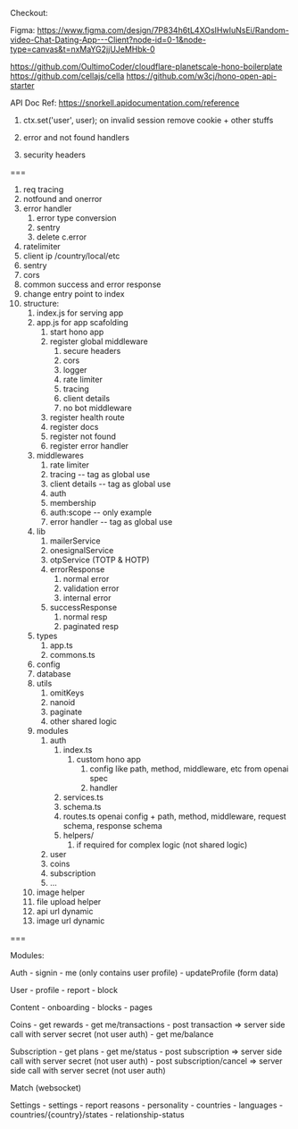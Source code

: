 Checkout: 

Figma: https://www.figma.com/design/7P834h6tL4XOsIHwIuNsEi/Random-video-Chat-Dating-App---Client?node-id=0-1&node-type=canvas&t=nxMaYG2jjUJeMHbk-0


https://github.com/OultimoCoder/cloudflare-planetscale-hono-boilerplate
https://github.com/cellajs/cella
https://github.com/w3cj/hono-open-api-starter

API Doc Ref: https://snorkell.apidocumentation.com/reference



1.  ctx.set('user', user);
on invalid session remove cookie + other stuffs

2. error and not found handlers

3. security headers



===

1. req tracing
2. notfound and onerror
3. error handler
   1. error type conversion
   2. sentry
   3. delete c.error
4. ratelimiter
5. client ip /country/local/etc
6. sentry
7. cors
8. common success and error response
9. change entry point to index
10. structure:
    1.  index.js for serving app
    2.  app.js for app scafolding
        1.  start hono app
        2.  register global middleware
            1.  secure headers
            2.  cors
            3.  logger
            4.  rate limiter
            5.  tracing
            6.  client details
            7.  no bot middleware
        3.  register health route
        4.  register docs
        5.  register not found
        6.  register error handler
    3.  middlewares
        1.  rate limiter
        2.  tracing -- tag as global use
        3.  client details -- tag as global use
        4.  auth
        5.  membership
        6.  auth:scope -- only example
        7.  error handler -- tag as global use
    4.  lib
        1. mailerService
        2. onesignalService
        3. otpService (TOTP & HOTP)
        4. errorResponse
           1. normal error
           2. validation error
           3. internal error
        5. successResponse
           1. normal resp
           2. paginated resp
    5. types
       1. app.ts
       2. commons.ts
    6. config
    7. database
    8. utils
       1. omitKeys
       2. nanoid
       3. paginate
       4. other shared logic
    9. modules
       1.  auth
           1.  index.ts
               1.  custom hono app
                   1.  config like path, method, middleware, etc from openai spec
                   2.  handler
           2.  services.ts
           3.  schema.ts
           4.  routes.ts openai config + path, method, middleware, request schema, response schema
           5.  helpers/
               1.  if required for complex logic (not shared logic)
       2.  user
       3.  coins
       4.  subscription
       5.  ...
    10. image helper
    11. file upload helper
    12. api url dynamic
    13. image url dynamic



===

Modules:

Auth
    - signin
    - me (only contains user profile)
    - updateProfile (form data)

User
    - profile
    - report
    - block

Content
    - onboarding
    - blocks
    - pages

Coins
    - get rewards
    - get me/transactions
    - post transaction => server side call with server secret (not user auth)
    - get me/balance

Subscription
    - get plans
    - get me/status
    - post subscription => server side call with server secret (not user auth)
    - post subscription/cancel => server side call with server secret (not user auth)

Match (websocket)

Settings
    - settings
      - report reasons
      - personality
    - countries
    - languages
    - countries/{country}/states
    - relationship-status
